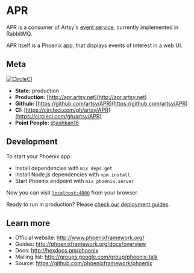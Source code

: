 # APR

APR is a consumer of Artsy's [event service](https://github.com/artsy/gravity/blob/master/doc/EventStream.md), currently implemented in RabbitMQ.

APR itself is a Phoenix app, that displays events of interest in a web UI.

## Meta

[![CircleCI](https://circleci.com/gh/artsy/APR.svg?style=svg)](https://circleci.com/gh/artsy/APR)

* __State:__ production
* __Production:__ [http://apr.artsy.net](http://apr.artsy.net)
* __Github:__ [https://github.com/artsy/APR](https://github.com/artsy/APR)
* __CI:__ [https://circleci.com/gh/artsy/APR](https://circleci.com/gh/artsy/APR)
* __Point People:__ [@ashkan18](https://github.com/ashkan18)


## Development

To start your Phoenix app:

  * Install dependencies with `mix deps.get`
  * Install Node.js dependencies with `npm install`
  * Start Phoenix endpoint with `mix phoenix.server`

Now you can visit [`localhost:4000`](http://localhost:4000) from your browser.

Ready to run in production? Please [check our deployment guides](http://www.phoenixframework.org/docs/deployment).

## Learn more

  * Official website: http://www.phoenixframework.org/
  * Guides: http://phoenixframework.org/docs/overview
  * Docs: http://hexdocs.pm/phoenix
  * Mailing list: http://groups.google.com/group/phoenix-talk
  * Source: https://github.com/phoenixframework/phoenix

